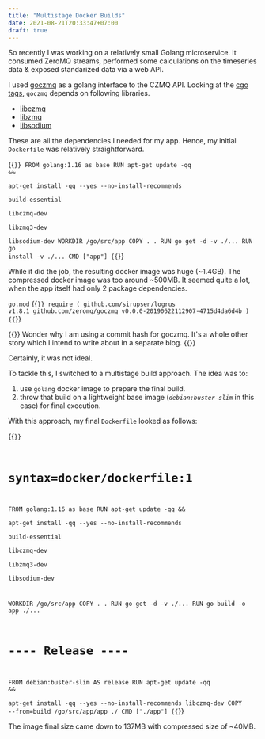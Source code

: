 ```yaml
---
title: "Multistage Docker Builds"
date: 2021-08-21T20:33:47+07:00
draft: true
---
```


So recently I was working on a relatively small Golang microservice. It consumed ZeroMQ streams, performed some calculations on the timeseries data & exposed standarized data via a web API.

I used [goczmq](https://github.com/zeromq/goczmq) as a golang interface to the CZMQ API.
Looking at the [cgo tags](https://github.com/zeromq/goczmq/blob/master/goczmq.go#L17), `goczmq` depends on following libraries.
  - [libczmq](https://github.com/zeromq/czmq)
  - [libzmq](https://github.com/zeromq/libzmq)
  - [libsodium](https://github.com/jedisct1/libsodium)

These are all the dependencies I needed for my app. Hence, my initial `Dockerfile` was relatively straightforward.

{{<code>}}
FROM golang:1.16 as base
RUN apt-get update -qq && \
    apt-get install -qq --yes --no-install-recommends \
      build-essential \
      libczmq-dev \
      libzmq3-dev \
      libsodium-dev
WORKDIR /go/src/app
COPY . .
RUN go get -d -v ./... 
RUN go install -v ./...
CMD ["app"]
{{</code>}}

While it did the job, the resulting docker image was huge (~1.4GB). The compressed docker image was too around ~500MB. It seemed quite a lot, when the app itself had only 2 package dependencies.

`go.mod`
{{<code>}}
require (
  github.com/sirupsen/logrus v1.8.1
  github.com/zeromq/goczmq v0.0.0-20190622112907-4715d4da6d4b
)
{{</code>}}

{{<note>}}
Wonder why I am using a commit hash for goczmq.
It's a whole other story which I intend to write about in a separate blog.
{{</note>}}

Certainly, it was not ideal. 

To tackle this, I switched to a multistage build approach. The idea was to:
1. use `golang` docker image to prepare the final build.
2. throw that build on a lightweight base image (_`debian:buster-slim`_ in this case) for final execution.

With this approach, my final `Dockerfile` looked as follows:

{{<code>}}
# syntax=docker/dockerfile:1

FROM golang:1.16 as base
RUN apt-get update -qq && \
  apt-get install -qq --yes --no-install-recommends \
    build-essential \
    libczmq-dev \
    libzmq3-dev \
    libsodium-dev

WORKDIR /go/src/app
COPY . .
RUN go get -d -v ./...
RUN go build -o app ./... 

# ---- Release ----
FROM debian:buster-slim AS release
RUN apt-get update -qq && \
  apt-get install -qq --yes --no-install-recommends libczmq-dev
COPY --from=build /go/src/app/app ./
CMD ["./app"]
{{</code>}}

The image final size came down to 137MB with compressed size of ~40MB.